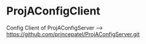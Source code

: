 # ProjAConfigClient
Config Client of ProjAConfigServer --> https://github.com/princepatel/ProjAConfigServer.git

